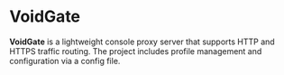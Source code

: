 # VoidGate
**VoidGate** is a lightweight console proxy server that supports HTTP and HTTPS traffic routing.   The project includes profile management and configuration via a config file.

